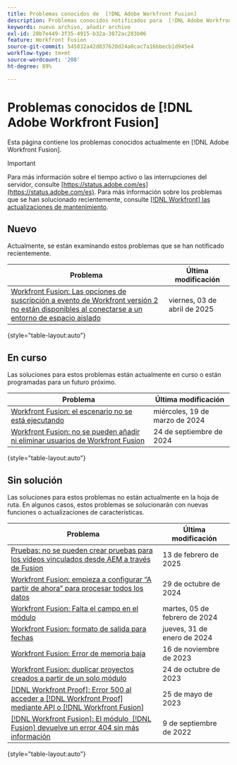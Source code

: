```yaml
---
title: Problemas conocidos de  [!DNL Adobe Workfront Fusion]
description: Problemas conocidos notificados para  [!DNL Adobe Workfront Fusion]
keywords: nuevo archivo, añadir archivo
exl-id: 28b7e449-3f35-4915-b32a-3872ac283b06
feature: Workfront Fusion
source-git-commit: 545032a42d837620d24a0cac7a16bbecb1d945e4
workflow-type: tm+mt
source-wordcount: '208'
ht-degree: 89%

---
```


# Problemas conocidos de [!DNL Adobe Workfront Fusion]

Esta página contiene los problemas conocidos actualmente en [!DNL Adobe Workfront Fusion].

>[!IMPORTANT]
>
>Para más información sobre el tiempo activo o las interrupciones del servidor, consulte [https://status.adobe.com/es](https://status.adobe.com/es). Para más información sobre los problemas que se han solucionado recientemente, consulte [[!DNL Workfront] las actualizaciones de mantenimiento](../maintenance/current-updates.md).

## Nuevo

Actualmente, se están examinando estos problemas que se han notificado recientemente.

| **Problema** | **Última modificación** |
| -----------------------------------------------------------------| ----------------- |
| [Workfront Fusion: Las opciones de suscripción a evento de Workfront versión 2 no están disponibles al conectarse a un entorno de espacio aislado](/help/known-issues/known-issues-workfront-fusion/fusion-event-subs-v1-sandbox.md) | viernes, 03 de abril de 2025 |

{style="table-layout:auto"}

## En curso

Las soluciones para estos problemas están actualmente en curso o están programadas para un futuro próximo.

| **Problema** | **Última modificación** |
| -----------------------------------------------------------------| ----------------- |
| [Workfront Fusion: el escenario no se está ejecutando](known-issues-workfront-fusion/fusion-scenario-not-running.md) | miércoles, 19 de marzo de 2024 |
| [Workfront Fusion: no se pueden añadir ni eliminar usuarios de Workfront Fusion](known-issues-workfront-fusion/fusion-cannot-manage-users.md) | 24 de septiembre de 2024 |

{style="table-layout:auto"}

## Sin solución

Las soluciones para estos problemas no están actualmente en la hoja de ruta. En algunos casos, estos problemas se solucionarán con nuevas funciones o actualizaciones de características.

| **Problema** | **Última modificación** |
| -----------------------------------------------------------------| ----------------- |
| [Pruebas: no se pueden crear pruebas para los vídeos vinculados desde AEM a través de Fusion](/help/known-issues/known-issues-workfront/wf-proof-cannot-generate-aem-video.md) | 13 de febrero de 2025 |
| [Workfront Fusion: empieza a configurar “A partir de ahora” para procesar todos los datos](known-issues-workfront-fusion/fusion-from-now-on-processing-all-data.md) | 29 de octubre de 2024 |
| [Workfront Fusion: Falta el campo en el módulo](known-issues-workfront-fusion/fusion-field-missing-watch-field.md) | martes, 05 de febrero de 2024 |
| [Workfront Fusion: formato de salida para fechas](known-issues-workfront-fusion/fusion-output-formatting-for-dates.md) | jueves, 31 de enero de 2024 |
| [Workfront Fusion: Error de memoria baja](known-issues-workfront-fusion/fusion-low-memory-error.md) | 16 de noviembre de 2023 |
| [Workfront Fusion: duplicar proyectos creados a partir de un solo módulo](known-issues-workfront-fusion/fusion-duplicate-projects-created.md) | 24 de octubre de 2023 |
| [[!DNL Workfront Proof]: Error 500 al acceder a [!DNL Workfront Proof]  mediante API o  [!DNL Workfront Fusion]](known-issues-workfront-proof/proof-500-error-getallproofs.md) | 25 de mayo de 2023 |
| [[!DNL Workfront Fusion]: El módulo  [!DNL Fusion] devuelve un error 404 sin más información](known-issues-workfront-fusion/fusion-404-error-no-description.md) | 9 de septiembre de 2022 |

{style="table-layout:auto"}

